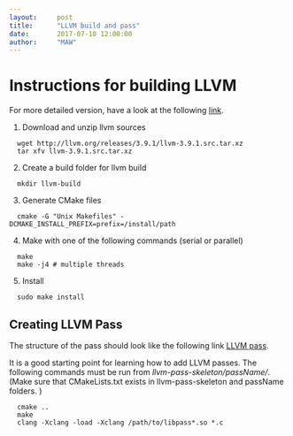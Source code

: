 ```yaml
---
layout:     post
title:      "LLVM build and pass"
date:       2017-07-10 12:00:00
author:     "MAW"
---
```


# Instructions for building LLVM

For more detailed version, have a look at the following [link](http://llvm.org/docs/GettingStarted.html#an-example-using-the-llvm-tool-chain). 

1. Download and unzip llvm sources
```shell
  wget http://llvm.org/releases/3.9.1/llvm-3.9.1.src.tar.xz
  tar xfv llvm-3.9.1.src.tar.xz
```
2. Create a build folder for llvm build
```shell
  mkdir llvm-build
```
3. Generate CMake files
```
  cmake -G "Unix Makefiles" -DCMAKE_INSTALL_PREFIX=prefix=/install/path
```
4. Make with one of the following commands (serial or parallel)
```
  make
  make -j4 # multiple threads 
```

5. Install

```
  sudo make install
```

## Creating LLVM Pass

The structure of the pass should look like the following link 
[LLVM pass](https://github.com/abenkhadra/llvm-pass-tutorial).

It is a good starting point for learning how to add LLVM passes. 
The following commands must be run from *llvm-pass-skeleton/passName/*. (Make sure that CMakeLists.txt exists in llvm-pass-skeleton and passName folders. )

```
  cmake ..
  make 
  clang -Xclang -load -Xclang /path/to/libpass*.so *.c
```
